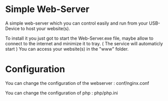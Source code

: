 Simple Web-Server
=================

A simple web-server which you can control easily and run from your USB-Device to host your website(s).

To install it you just got to start the Web-Server.exe file, maybe allow to connect to the internet and minimize it to tray. ( The service will automaticly start )
You can access your website(s) in the "www" folder.

Configuration
=================
You can change the configuration of the webserver : conf/nginx.conf

You can change the configuration of php : php/php.ini